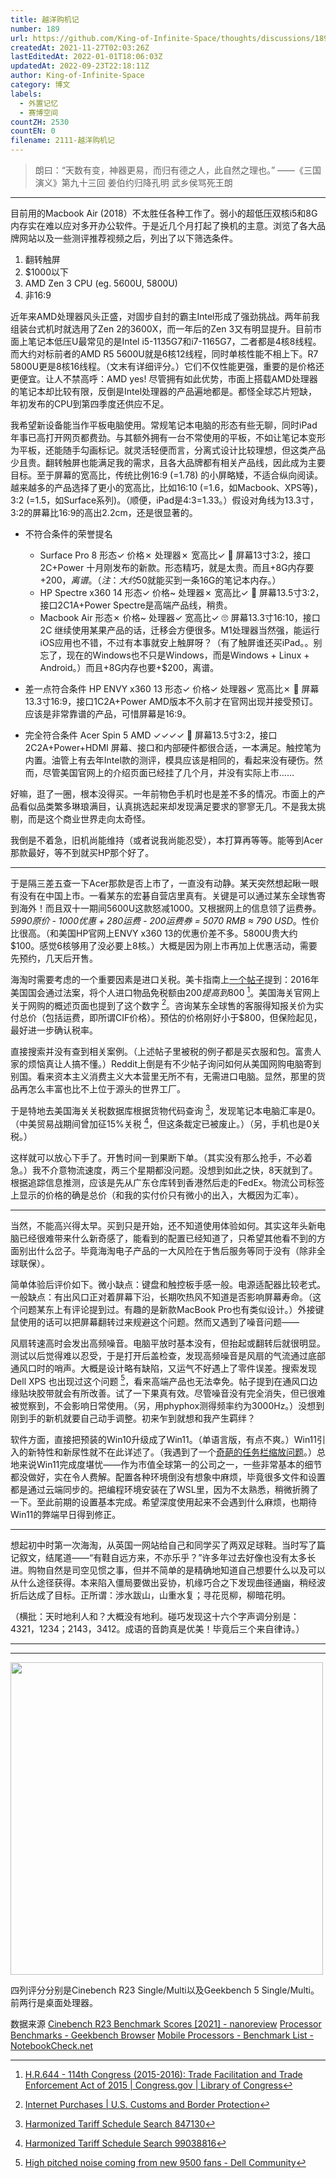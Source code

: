 ```yaml
---
title: 越洋购机记
number: 189
url: https://github.com/King-of-Infinite-Space/thoughts/discussions/189
createdAt: 2021-11-27T02:03:26Z
lastEditedAt: 2022-01-01T18:06:03Z
updatedAt: 2022-09-23T22:18:11Z
author: King-of-Infinite-Space
category: 博文
labels:
  - 外置记忆
  - 赛博空间
countZH: 2530
countEN: 0
filename: 2111-越洋购机记
---
```


> 朗曰：“天数有变，神器更易，而归有德之人，此自然之理也。”
> ——《三国演义》第九十三回 姜伯约归降孔明 武乡侯骂死王朗

---

目前用的Macbook Air (2018）不太胜任各种工作了。弱小的超低压双核i5和8G内存实在难以应对多开办公软件。于是近几个月打起了换机的主意。浏览了各大品牌网站以及一些测评推荐视频之后，列出了以下筛选条件。

1. 翻转触屏
2. $1000以下
3. AMD Zen 3 CPU (eg. 5600U, 5800U)
4. 非16:9

近年来AMD处理器风头正盛，对固步自封的霸主Intel形成了强劲挑战。两年前我组装台式机时就选用了Zen 2的3600X，而一年后的Zen 3又有明显提升。目前市面上笔记本低压U最常见的是Intel i5-1135G7和i7-1165G7，二者都是4核8线程。而大约对标前者的AMD R5 5600U就是6核12线程，同时单核性能不相上下。R7 5800U更是8核16线程。（文末有详细评分。）它们不仅性能更强，重要的是价格还更便宜。让人不禁高呼：AMD yes! 尽管拥有如此优势，市面上搭载AMD处理器的笔记本却比较有限，反倒是Intel处理器的产品遍地都是。都怪全球芯片短缺，年初发布的CPU到第四季度还供应不足。

我希望新设备能当作平板电脑使用。常规笔记本电脑的形态有些无聊，同时iPad年事已高打开网页都费劲。与其额外拥有一台不常使用的平板，不如让笔记本变形为平板，还能随手勾画标记。就灵活轻便而言，分离式设计比较理想，但这类产品少且贵。翻转触屏也能满足我的需求，且各大品牌都有相关产品线，因此成为主要目标。至于屏幕的宽高比，传统比例16:9 (=1.78) 的小屏略矮，不适合纵向阅读。越来越多的产品选择了更小的宽高比，比如16:10 (=1.6，如Macbook、XPS等)，3:2 (=1.5，如Surface系列)。（顺便，iPad是4:3=1.33。）假设对角线为13.3寸，3:2的屏幕比16:9的高出2.2cm，还是很显著的。

- 不符合条件的荣誉提名
    - Surface Pro 8
      形态✓ 价格✗ 处理器✗ 宽高比✓ 🤑
      屏幕13寸3:2，接口2C+Power
      十月刚发布的新款。形态精巧，就是太贵。而且+8G内存要+$200，离谱。（注：大约$50就能买到一条16G的笔记本内存。）
    - HP Spectre x360 14
      形态✓ 价格~ 处理器✗ 宽高比✓ 🤔
      屏幕13.5寸3:2，接口2C1A+Power
      Spectre是高端产品线，稍贵。
    - Macbook Air
      形态✗ 价格~ 处理器✓ 宽高比✓ 🙄
      屏幕13.3寸16:10，接口2C
      继续使用某果产品的话，迁移会方便很多。M1处理器当然强，能运行iOS应用也不错，不过有本事就安上触屏呀？（有了触屏谁还买iPad。。别忘了，现在的Windows也不只是Windows，而是Windows + Linux + Android。）而且+8G内存也要+$200，离谱。


- 差一点符合条件
  HP ENVY x360 13
  形态✓ 价格✓ 处理器✓ 宽高比✗ 🧐
  屏幕13.3寸16:9，接口1C2A+Power
  AMD版本不久前才在官网出现并接受预订。应该是非常靠谱的产品，可惜屏幕是16:9。
  
- 完全符合条件
  Acer Spin 5 AMD
  ✓✓✓✓ 🤩
  屏幕13.5寸3:2，接口2C2A+Power+HDMI
  屏幕、接口和内部硬件都很合适，一本满足。触控笔为内置。油管上有去年Intel款的测评，模具应该是相同的，看起来没有硬伤。然而，尽管美国官网上的介绍页面已经挂了几个月，并没有实际上市……

好嘛，逛了一圈，根本没得买。一年前物色手机时也是差不多的情况。市面上的产品看似品类繁多琳琅满目，认真挑选起来却发现满足要求的寥寥无几。不是我太挑剔，而是这个商业世界走向太奇怪。

我倒是不着急，旧机尚能维持（或者说我尚能忍受），本打算再等等。能等到Acer那款最好，等不到就买HP那个好了。

---

于是隔三差五查一下Acer那款是否上市了，一直没有动静。某天突然想起瞅一眼有没有在中国上市。一看某东的宏碁自营店里真有。关键是可以通过某东全球售寄到海外！而且双十一期间5600U这款怒减1000。又根据网上的信息领了运费券。*5990原价 - 1000优惠 + 280运费 - 200运费券 = 5070 RMB ≈ 790 USD*。性价比很高。（和美国HP官网上ENVY x360 13的优惠价差不多。5800U贵大约$100。感觉6核够用了没必要上8核。）大概是因为刚上市再加上优惠活动，需要先预约，几天后开售。

海淘时需要考虑的一个重要因素是进口关税。美卡指南上[一个帖子](https://www.uscreditcardguide.com/maimaimaishengshengshengderichang-qiantancongmeiguojingwaiwanggoudeguanshuiwenti/)提到：2016年美国国会通过法案，将个人进口物品免税额由$200提高到$800 [^1]。美国海关官网上关于网购的概述页面也提到了这个数字 [^2]。咨询某东全球售的客服得知报关价为实付总价（包括运费，即所谓CIF价格）。预估的价格刚好小于$800，但保险起见，最好进一步确认税率。

直接搜索并没有查到相关案例。（上述帖子里被税的例子都是买衣服和包。富贵人家的烦恼真让人搞不懂。）Reddit上倒是有不少帖子询问如何从美国网购电脑寄到别国。看来资本主义消费主义大本营里无所不有，无需进口电脑。显然，那里的货品再怎么丰富也比不上位于源头的世界工厂。

于是特地去美国海关关税数据库根据货物代码查询 [^3]，发现笔记本电脑汇率是0。（中美贸易战期间曾加征15%关税 [^4]，但这条裁定已被废止。）（另，手机也是0关税。）

这样就可以放心下手了。开售时间一到果断下单。（其实没有那么抢手，不必着急。）我不介意物流速度，两三个星期都没问题。没想到如此之快，8天就到了。根据追踪信息推测，应该是先从广东仓库转到香港然后走的FedEx。物流公司标签上显示的价格的确是总价（和我的实付价只有微小的出入，大概因为汇率）。

---

当然，不能高兴得太早。买到只是开始，还不知道使用体验如何。其实这年头新电脑已经很难带来什么新奇感了，能看到的配置已经知道了，只希望其他看不到的方面别出什么岔子。毕竟海淘电子产品的一大风险在于售后服务等同于没有（除非全球联保）。

简单体验后评价如下。微小缺点：键盘和触控板手感一般。电源适配器比较老式。一般缺点：有出风口正对着屏幕下沿，长期吹热风不知道是否影响屏幕寿命。（这个问题某东上有评论提到过。有趣的是新款MacBook Pro也有类似设计。）外接键鼠使用的话可以把屏幕翻转过来规避这个问题。然而又遇到了噪音问题——

风扇转速高时会发出高频噪音。电脑平放时基本没有，但抬起或翻转后就很明显。测试以后觉得难以忍受，于是打开后盖检查，发现高频噪音是风扇的气流通过底部通风口时的哨声。大概是设计略有缺陷，又运气不好遇上了零件误差。搜索发现Dell XPS 也出现过这个问题 [^5]，看来高端产品也无法幸免。帖子提到在通风口边缘贴块胶带就会有所改善。试了一下果真有效。尽管噪音没有完全消失，但已很难被觉察到，不会影响日常使用。（另，用phyphox测得频率约为3000Hz。）没想到刚到手的新机就要自己动手调整。初来乍到就想和我产生羁绊？

软件方面，直接把预装的Win10升级成了Win11。（单语言版，有点不爽。）Win11引入的新特性和新尿性就不在此详述了。（我遇到了一个[奇葩的任务栏缩放问题](https://aka.ms/AAeyadn)。）总地来说Win11完成度堪忧——作为市值全球第一的公司之一，一些非常基本的细节都没做好，实在令人费解。配置各种环境倒没有想象中麻烦，毕竟很多文件和设置都是通过云端同步的。把编程环境安装在了WSL里，因为不太熟悉，稍微折腾了一下。至此前期的设置基本完成。希望深度使用起来不会遇到什么麻烦，也期待Win11的弊端早日得到修正。

---

想起初中时第一次海淘，从英国一网站给自己和同学买了两双足球鞋。当时写了篇记叙文，结尾道——“有鞋自远方来，不亦乐乎？”许多年过去好像也没有太多长进。购物自然是司空见惯之事，但并不简单的是精确地知道自己想要什么以及可以从什么途径获得。本来陷入僵局要做出妥协，机缘巧合之下发现曲径通幽，稍经波折后达成了目标。正所谓：涉水跋山，山重水复；寻花觅柳，柳暗花明。

（横批：天时地利人和？大概没有地利。碰巧发现这十六个字声调分别是：4321，1234；2143，3412。成语的音韵真是优美！毕竟后三个来自律诗。）

---


[^1]: [H.R.644 - 114th Congress (2015-2016): Trade Facilitation and Trade Enforcement Act of 2015 | Congress.gov | Library of Congress](https://www.congress.gov/bill/114th-congress/house-bill/644)

[^2]: [Internet Purchases | U.S. Customs and Border Protection](https://www.cbp.gov/trade/basic-import-export/internet-purchases)

[^3]: [Harmonized Tariff Schedule Search 847130](https://hts.usitc.gov/?query=847130)

[^4]: [Harmonized Tariff Schedule Search 99038816](https://hts.usitc.gov/?query=99038816)

[^5]: [High pitched noise coming from new 9500 fans - Dell Community](https://www.dell.com/community/XPS/High-pitched-noise-coming-from-new-9500-fans/td-p/7647153)


---

<img src='https://user-images.githubusercontent.com/27502578/143658916-118ee33f-f731-4e14-9332-e6669a656278.png' width=500>

四列评分分别是Cinebench R23 Single/Multi以及Geekbench 5 Single/Multi。前两行是桌面处理器。

数据来源
[Cinebench R23 Benchmark Scores [2021] - nanoreview](https://nanoreview.net/en/cpu-list/cinebench-scores)
[Processor Benchmarks - Geekbench Browser](https://browser.geekbench.com/processor-benchmarks)
[Mobile Processors - Benchmark List - NotebookCheck.net](https://www.notebookcheck.net/Mobile-Processors-Benchmark-List.2436.0.html?)
